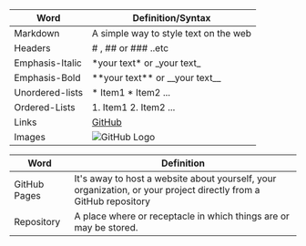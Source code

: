 Word | Definition/Syntax
------------ | -------------
Markdown | A simple way to style text on the web
Headers | # , ## or ### ..etc 
Emphasis-Italic | \*your text\* or \_your text\_
Emphasis-Bold | \*\*your text\*\* or \_\_your text\_\_
Unordered-lists | \* Item1     \* Item2 ...
Ordered-Lists | 1. Item1       2. Item2 ...
Links | [GitHub](http://github.com)
Images | ![GitHub Logo](/images/logo.png)



Word | Definition
------------ | -------------
GitHub Pages | It's away to host a website about yourself, your organization, or your project directly from a GitHub repository
Repository | A place where or receptacle in which things are or may be stored.

